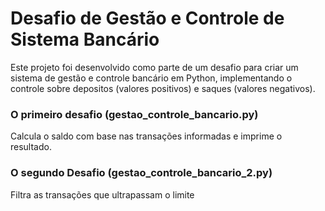 # Desafio de Gestão e Controle de Sistema Bancário

Este projeto foi desenvolvido como parte de um desafio para criar um sistema de gestão e controle bancário em Python, implementando o controle sobre depositos (valores positivos) e saques (valores negativos).

### O primeiro desafio (gestao_controle_bancario.py)

Calcula o saldo com base nas transações informadas e imprime o resultado.

### O segundo Desafio (gestao_controle_bancario_2.py)

Filtra as transações que ultrapassam o limite

